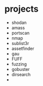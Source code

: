 # projects


- shodan
- amass
- portscan
- nmap
- sublist3r
- assetfinder
- gau
- FUFF
- fuzzing
- gobuster
- dirsearch
- 
